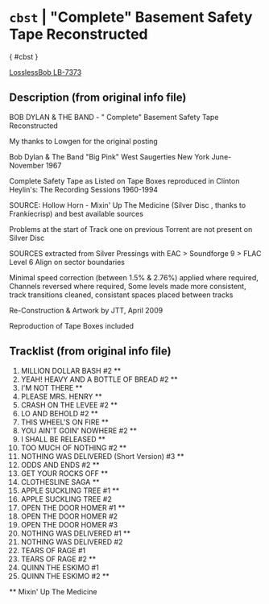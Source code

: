 
# `cbst` | "Complete" Basement Safety Tape Reconstructed
[](){ #cbst }

[LosslessBob LB-7373](http://www.losslessbob.wonderingwhattochoose.com/detail/LB-07373.html)

## Description (from original info file)
BOB DYLAN & THE BAND - " Complete" Basement Safety Tape Reconstructed

My thanks to Lowgen for the original posting

Bob Dylan & The Band
"Big Pink"
West Saugerties
New York
June-November 1967

Complete Safety Tape as Listed on Tape Boxes reproduced in Clinton Heylin's: The Recording
Sessions 1960-1994

SOURCE: Hollow Horn - Mixin' Up The Medicine (Silver Disc , thanks to Frankiecrisp) and
best available sources

Problems at the start of Track one on previous Torrent are not present on Silver Disc

SOURCES extracted from Silver Pressings with EAC > Soundforge 9 > FLAC Level 6 Align on sector boundaries

Minimal speed correction (between 1.5% & 2.76%) applied where required, Channels reversed where required, Some levels made more consistent, track transitions cleaned, consistant spaces placed between tracks

Re-Construction & Artwork by JTT, April 2009

Reproduction of Tape Boxes included

## Tracklist (from original info file)

01. MILLION DOLLAR BASH #2 **
02. YEAH! HEAVY AND A BOTTLE OF BREAD #2 **
03. I'M NOT THERE **
04. PLEASE MRS. HENRY **
05. CRASH ON THE LEVEE #2 **
06. LO AND BEHOLD #2 **
07. THIS WHEEL'S ON FIRE **
08. YOU AIN'T GOIN' NOWHERE #2 **
09. I SHALL BE RELEASED **
10. TOO MUCH OF NOTHING #2 **
11. NOTHING WAS DELIVERED (Short Version) #3 **
12. ODDS AND ENDS #2 **
13. GET YOUR ROCKS OFF **
14. CLOTHESLINE SAGA **
15. APPLE SUCKLING TREE #1 **
16. APPLE SUCKLING TREE #2
17. OPEN THE DOOR HOMER #1 **
18. OPEN THE DOOR HOMER #2
19. OPEN THE DOOR HOMER #3
20. NOTHING WAS DELIVERED #1 **
21. NOTHING WAS DELIVERED #2
22. TEARS OF RAGE #1
23. TEARS OF RAGE #2 **
24. QUINN THE ESKIMO #1
25. QUINN THE ESKIMO #2 **

** Mixin' Up The Medicine
